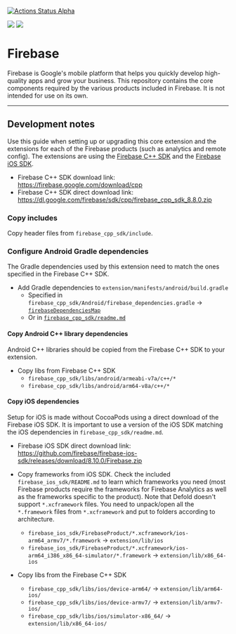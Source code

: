[![Actions Status Alpha](https://github.com/defold/extension-firebase/actions/workflows/bob.yml/badge.svg)](https://github.com/defold/extension-firebase/actions)

![](https://img.shields.io/badge/Firebase%20CPP%20SDK-8.8.0-green)
![](https://img.shields.io/badge/Firebase%20iOS%20SDK-8.10.0-green)


# Firebase
Firebase is Google's mobile platform that helps you quickly develop high-quality apps and grow your business. This repository contains the core components required by the various products included in Firebase. It is not intended for use on its own.

---

## Development notes
Use this guide when setting up or upgrading this core extension and the extensions for each of the Firebase products (such as analytics and remote config). The extensions are using the [Firebase C++ SDK](https://firebase.google.com/docs/cpp/setup) and the [Firebase iOS SDK](https://github.com/firebase/firebase-ios-sdk).

* Firebase C++ SDK download link: https://firebase.google.com/download/cpp
* Firebase C++ SDK direct download link: https://dl.google.com/firebase/sdk/cpp/firebase_cpp_sdk_8.8.0.zip

### Copy includes
Copy header files from `firebase_cpp_sdk/include`.


### Configure Android Gradle dependencies
The Gradle dependencies used by this extension need to match the ones specified in the Firebase C++ SDK.

* Add Gradle dependencies to `extension/manifests/android/build.gradle`
   * Specified in `firebase_cpp_sdk/Android/firebase_dependencies.gradle` -> [`firebaseDependenciesMap`](https://github.com/firebase/firebase-cpp-sdk/blob/v7.3.0/release_build_files/Android/firebase_dependencies.gradle)
   * Or in [`firebase_cpp_sdk/readme.md`](https://raw.githubusercontent.com/firebase/firebase-cpp-sdk/v7.3.0/release_build_files/readme.md)


#### Copy Android C++ library dependencies
Android C++ libraries should be copied from the Firebase C++ SDK to your extension.

* Copy libs from Firebase C++ SDK
   * `firebase_cpp_sdk/libs/android/armeabi-v7a/c++/*`
   * `firebase_cpp_sdk/libs/android/arm64-v8a/c++/*`


#### Copy iOS dependencies
Setup for iOS is made without CocoaPods using a direct download of the Firebase iOS SDK. It is important to use a version of the iOS SDK matching the iOS dependencies in `firebase_cpp_sdk/readme.md`.

* Firebase iOS SDK direct download link: https://github.com/firebase/firebase-ios-sdk/releases/download/8.10.0/Firebase.zip

* Copy frameworks from iOS SDK. Check the included `firebase_ios_sdk/README.md` to learn which frameworks you need (most Firebase products require the frameworks for Firebase Analytics as well as the frameworks specific to the product). Note that Defold doesn't support `*.xcframework` files. You need to unpack/open all the `*.framework` files from `*.xcframework` and put to folders according to architecture.
   * `firebase_ios_sdk/FirebaseProduct/*.xcframework/ios-arm64_armv7/*.framework` -> `extension/lib/ios`
   * `firebase_ios_sdk/FirebaseProduct/*.xcframework/ios-arm64_i386_x86_64-simulator/*.framework` -> `extension/lib/x86_64-ios`

* Copy libs from the Firebase C++ SDK
   * `firebase_cpp_sdk/libs/ios/device-arm64/` -> `extension/lib/arm64-ios/`
   * `firebase_cpp_sdk/libs/ios/device-armv7/` -> `extension/lib/armv7-ios/`
   * `firebase_cpp_sdk/libs/ios/simulator-x86_64/` -> `extension/lib/x86_64-ios/`
